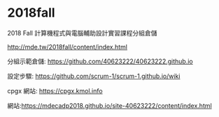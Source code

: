# 2018fall
2018 Fall 計算機程式與電腦輔助設計實習課程分組倉儲

http://mde.tw/2018fall/content/index.html

分組示範倉儲: https://github.com/40623222/40623222.github.io

設定步驟: https://github.com/scrum-1/scrum-1.github.io/wiki

cpgx 網站: https://cpgx.kmol.info

網站:https://mdecadp2018.github.io/site-40623222/content/index.html
